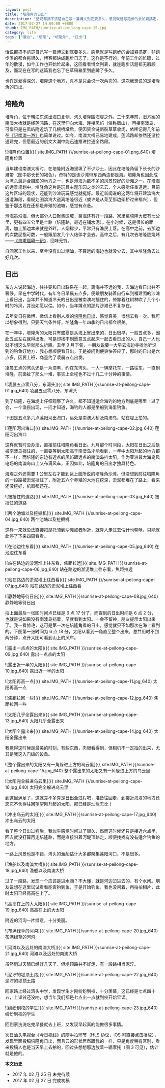 ```yaml
---
layout: post
title: "培隆角的日出"
description: "话说都搞不清楚自己写一篇博文到底要多久，感觉就是写跑步的会加紧搞定，非跑步类的都会拖很久，博客都快成跑步日志了，这样是不行的。年前工作的忙碌，过年的散漫，如今工作也开始忙起来，这回看看博文列表，就连跑步话题都无暇顾及，而现在在写的这篇我也忘了在草稿箱里到底蹲了多久。"
date: 2017-02-27 14:00:00 +0800
thumb: IMG_PATH/sunrise-at-peilong-cape-15.jpg
category: life
tags: ["潮汕", "培隆", "培隆角", "日出"]
---
```


话说都搞不清楚自己写一篇博文到底要多久，感觉就是写跑步的会加紧搞定，非跑步类的都会拖很久，博客都快成跑步日志了，这样是不行的。年前工作的忙碌，过年的散漫，如今工作也开始忙起来，这回看看博文列表，就连跑步话题都无暇顾及，而现在在写的这篇我也忘了在草稿箱里到底蹲了多久。

也许是爱得深沉，培隆这个地方，真不是只会说一次两次的，这次我想说的是培隆角的日出。

## 培隆角

培隆角，位于韩江东溪出海口北侧、湾头培隆围海堤之外。二十来年前，旧方案的南澳大桥就是经莲鸿路，在这里伸向大海，连接凤屿（俗称凤山），再接南澳岛，可惜只是在凤屿附近筑了几根桥墩后，便因资金链断裂草草收场，依稀记得几年前在[《记南澳一游》](/travel-in-nanao.html)也简单说过。如今，南澳大桥已易地建成，莲鸿路却依然还没拉通建完，但愿最近的创文大潮中能迅速推进拉通全路段。

![培隆角位置]({{ site.IMG_PATH }}/sunrise-at-peilong-cape-01.png_640)
培隆角位置

当年建设南澳大桥时，在培隆附近海里填了不少沙土，因此在培隆角留下长长的沙滩带（图中那长长的褐色），奇特的是该沙滩带东西两边都是海。培隆角也因此成为湾头最适合摄影的地方之一，也是澄海为数不多的风景较好的沙滩之一。在澄海的远景规划中，培隆角这片是玩具主题乐园之类的云云，个人感觉任重道远。目前这片区域的现状，还能到沙滩玩玩感觉就挺好。最近新闻说的这两年将开建滨海大道澄海段，看规划图滨海大道离培隆很近（或许是从莱芜那边架桥过来福兴），但鉴于那边现在还都是养殖的池塘，感觉有点悬。

澄海虽沿海，但大部分人口聚集区域，离海还有好一段路，家里离培隆大概有七公里，更有四五公里是土路（培隆路，最近在铺水泥）。在小时候，这是很长的距离，加上那边本来就是外畔，人烟稀少，平常只有渔民上落。在高中之前，去那边的次数屈指可数，一般跟朋友几个人结伴才会去。高中之后，有几次去培隆陇烧烤——[《海墘煏卵一记》](/go-barbecue-to-the-seaside.html)，回味无穷。

自回家工作以来，至今没有出过潮汕，不算远的海边也就没少去，其中培隆角去过好几次。

## 日出

东方人说起海边，往往要和日出联系在一起，离海并不远的我，去海边看日出并不奢侈。早在中学时代，有年冬日早晨五点多，便跟朋友骑着自行车到福建围的沙滩上看日出，当年并不知道冷天的日出是被南澳岛挡住的，倚靠着红树林吹了几个小时的冷风，并没如愿以偿。如今，当年蹲点的那片沙滩已不复存在。

去年夏日在微博、微信上看别人发的[培隆角日出](http://weibo.com/2101955343/DAbc2iD8p)，感觉真美，很想去看一次。我可以想象得到，只要天气条件好，培隆角一年四季的日出都会很美。

在一年中，培隆角的太阳只有盛夏是从海上冒出来的，日出很早，一般五点多，因此五点左右就得出发，可是却找不到愿意五点起床一起去看日出的人，自己一人也就不想这么早就那么折腾。去年 9 月下旬，一朋友说要一大早去海边寻找他听说到的钓鱼好地方，我心想顺便看日出，于是被问到便爽快答应了，那时的日出是六点多，因要上班，商量约了凌晨五点出发。

凌晨五点的湾头还是一片漆黑，约在东湾头，一人一辆摩托车，一路往东，一直到培隆，前面扯了那么一堆，事实上全程也不过十几二十分钟的事情。

![凌晨五点零八分，东湾头]({{ site.IMG_PATH }}/sunrise-at-peilong-cape-01.jpg_640)
凌晨五点零八分，东湾头

到了培隆，在海堤上仔细观察了许久，都不知道适合海钓的地方到底是哪里！过了会，一个渔民出现，一问才知道，海钓的人都是坐船到海里钓鱼。

下图是五点多六点莲阳河出海口，远处是南澳大桥及南澳岛，站在堤上拍的。

![莲阳河出海口]({{ site.IMG_PATH }}/sunrise-at-peilong-cape-02.jpg_640)
莲阳河出海口

这样就暂时没办法，直接前往培隆角看日出。九月那个时间段，太阳在日出之后是被南澳岛挡住的，一直要等到太阳高于南澳岛才能看到，一年中太阳升起的地方都不一样，而培隆的东边有近点的凤屿跟远点的南澳岛挡太阳，作为亚洲最大海岛风电场的南澳岛山上又布满风车，正因如此，培隆角的日出才独具特色。

海堤之外还需要 1 公里左右才能到达上面所说的培隆角沙滩，但没想到前往培隆角的一段路被淤泥挡住了，附近五六个养殖的大池在挖深，淤泥都堆在了路上，看来还没挖好，机器都还在。

![被挡住的道路]({{ site.IMG_PATH }}/sunrise-at-peilong-cape-03.jpg_640)
被挡住的道路

![两个池塘以及挖掘机]({{ site.IMG_PATH }}/sunrise-at-peilong-cape-04.jpg_640)
两个池塘以及挖掘机

这样一来就没法直接把摩托骑到沙滩或者附近，就算人走过去估计也够呛，只能就此停了下来四周看看。

![在池边往东看]({{ site.IMG_PATH }}/sunrise-at-peilong-cape-05.jpg_640)
在池边往东看

![站在路边的淤泥堆上往东看，焦距拉远]({{ site.IMG_PATH }}/sunrise-at-peilong-cape-06.jpg_640)
站在路边的淤泥堆上往东看，焦距拉远

![站在路边的淤泥堆上往西看]({{ site.IMG_PATH }}/sunrise-at-peilong-cape-07.jpg_640)
站在路边的淤泥堆上往西看

![静静地等待日出]({{ site.IMG_PATH }}/sunrise-at-peilong-cape-08.jpg_640)
静静地等待日出

拍上面最后一张图时间点已经是 6 点 17 分了，而查到的日出时间是 6 点 2 分，也就是说如果没有南澳岛挡着，早就看到太阳。一会不留神，朋友提示太阳出来了。我一看惊艳，这可是第一次在培隆角看的日出，感觉就只不如那次在海上看到的。下图第一张时间为 6 点 18 分，太阳从看到一角直至整个出来，总共用时不到两分钟，点开大图可看到山上的风车。

![露出一点点的太阳]({{ site.IMG_PATH }}/sunrise-at-peilong-cape-09.jpg_640)
露出一点点的太阳

![露出近一半的太阳]({{ site.IMG_PATH }}/sunrise-at-peilong-cape-10.jpg_640)
露出近一半的太阳

![太阳再高一点]({{ site.IMG_PATH }}/sunrise-at-peilong-cape-11.jpg_640)
太阳再高一点

![焦距拉回一些]({{ site.IMG_PATH }}/sunrise-at-peilong-cape-12.jpg_640)
焦距拉回一些

![太阳几乎全露出来]({{ site.IMG_PATH }}/sunrise-at-peilong-cape-13.jpg_640)
太阳几乎全露出来

![太阳全露出来]({{ site.IMG_PATH }}/sunrise-at-peilong-cape-14.jpg_640)
太阳全露出来

我觉得这时候是最美的时刻，有些东西，肉眼看得到，但相机不一定拍的出来，尤其是我这入门级的设备。

![整个露出来的太阳又有一角躲进上方的乌云里]({{ site.IMG_PATH }}/sunrise-at-peilong-cape-15.jpg_640)
整个露出来的太阳又有一角躲进上方的乌云里

![太阳完全躲进乌云里]({{ site.IMG_PATH }}/sunrise-at-peilong-cape-16.jpg_640)
太阳完全躲进乌云里

到这里满足了，这就差不多算是日出全过程吧，准备往回走，到接近海堤的地方还恋恋不舍得往回望望刚升起的太阳，那已经是灿烂无比！

![冲出乌云的太阳]({{ site.IMG_PATH }}/sunrise-at-peilong-cape-17.jpg_640)
冲出乌云的太阳

看了整个日出过程后，我似乎感觉时间过了很久，然而这时候还只是接近六点半，回去就没打算再走培隆路，而是直接沿着河堤顶路走，顺便找找有没有适合钓鱼的地方。

一路上风景也是不错，湾头的渔船估计大多都聚集莲阳河口，不是很多。


![渔船以及南澳大桥]({{ site.IMG_PATH }}/sunrise-at-peilong-cape-18.jpg_640)
渔船以及南澳大桥

过了一段路，发现一个应该是进水涵？不大懂，就是河边凹进去的，有个水闸。朋友说想在这里试试看看能否钓到鱼，于是开始钓鱼，我也没闲着，再拍拍相片，此时太阳已经高高在上了。

![高高在上的大太阳]({{ site.IMG_PATH }}/sunrise-at-peilong-cape-19.jpg_640)
高高在上的大太阳

附近的河沟一片绿意，十分美丽。

![布满绿草的河沟]({{ site.IMG_PATH }}/sunrise-at-peilong-cape-20.jpg_640)
布满绿草的河沟

![河滩以及远处的南澳大桥]({{ site.IMG_PATH }}/sunrise-at-peilong-cape-21.jpg_640)
河滩以及远处的南澳大桥

虽然雨过天晴已经好几天了，但堤顶路并不好走，有一段路相当泥泞。

![泥泞的堤顶土路]({{ site.IMG_PATH }}/sunrise-at-peilong-cape-22.jpg_640)
泥泞的堤顶土路

回家路上经过湾头中学，发现学生才刚纷纷到校，十分羡慕，这已经是七点四十五，上课铃还没响，想当年我们都是七点出一点就到校开始早读。

![纷纷到校的学生]({{ site.IMG_PATH }}/sunrise-at-peilong-cape-23.jpg_640)
纷纷到校的学生

回到家洗洗吃完早餐就去上班，又发现早起真的能做很多事情。

次日汕头电视台[《今日视线》的随手拍环节](http://player.cutv.com/hls.php/pid/G18ijiiojjmpmoliiipfw4)（HLS 协议，iOS 可直接点击播放），发现里面投稿培隆角日出，而且云的形状居然跟我的一样，只是角度稍有区别，看来投稿人也是当天早上去拍的，回过头想想那边放着一辆摩托（图 3 可见），估计就是他的。

**本文历史**

* 2017 年 02 月 25 日 未完待续
* 2017 年 02 月 27 日 完成初稿
